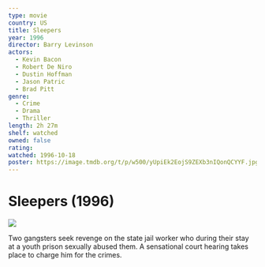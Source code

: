 ```yaml
---
type: movie
country: US
title: Sleepers
year: 1996
director: Barry Levinson
actors:
  - Kevin Bacon
  - Robert De Niro
  - Dustin Hoffman
  - Jason Patric
  - Brad Pitt
genre:
  - Crime
  - Drama
  - Thriller
length: 2h 27m
shelf: watched
owned: false
rating:
watched: 1996-10-18
poster: https://image.tmdb.org/t/p/w500/yUpiEk2EojS9ZEXb3nIQonQCYYF.jpg
---
```


# Sleepers (1996)

![](https://image.tmdb.org/t/p/w500/yUpiEk2EojS9ZEXb3nIQonQCYYF.jpg)

Two gangsters seek revenge on the state jail worker who during their stay at a youth prison sexually abused them. A sensational court hearing takes place to charge him for the crimes.